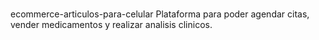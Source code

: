 #
ecommerce-articulos-para-celular
Plataforma para poder agendar citas, vender medicamentos y realizar analisis clinicos.
